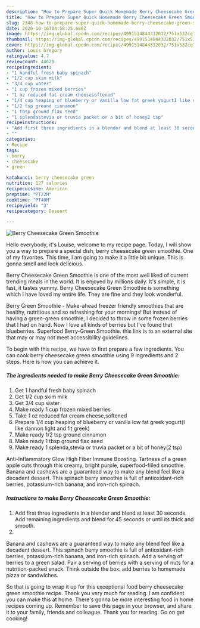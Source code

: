 ```yaml
---
description: "How to Prepare Super Quick Homemade Berry Cheesecake Green Smoothie"
title: "How to Prepare Super Quick Homemade Berry Cheesecake Green Smoothie"
slug: 2348-how-to-prepare-super-quick-homemade-berry-cheesecake-green-smoothie
date: 2020-10-16T04:58:25.686Z
image: https://img-global.cpcdn.com/recipes/4991514844332032/751x532cq70/berry-cheesecake-green-smoothie-recipe-main-photo.jpg
thumbnail: https://img-global.cpcdn.com/recipes/4991514844332032/751x532cq70/berry-cheesecake-green-smoothie-recipe-main-photo.jpg
cover: https://img-global.cpcdn.com/recipes/4991514844332032/751x532cq70/berry-cheesecake-green-smoothie-recipe-main-photo.jpg
author: Louis Gregory
ratingvalue: 4.7
reviewcount: 44620
recipeingredient:
- "1 handful fresh baby spinach"
- "1/2 cup skim milk"
- "3/4 cup water"
- "1 cup frozen mixed berries"
- "1 oz reduced fat cream cheesesoftened"
- "1/4 cup heaping of blueberry or vanilla low fat greek yogurtI like dannon light and fit greek"
- "1/2 tsp ground cinnamon"
- "1 tbsp ground flax seed"
- "1 splendastevia or truvia packet or a bit of honey2 tsp"
recipeinstructions:
- "Add first three ingredients in a blender and blend at least 30 seconds. Add remaining ingredients and blend for 45 seconds or until its thick and smooth."
- ""
categories:
- Recipe
tags:
- berry
- cheesecake
- green

katakunci: berry cheesecake green 
nutrition: 127 calories
recipecuisine: American
preptime: "PT22M"
cooktime: "PT40M"
recipeyield: "3"
recipecategory: Dessert

---
```



![Berry Cheesecake Green Smoothie](https://img-global.cpcdn.com/recipes/4991514844332032/751x532cq70/berry-cheesecake-green-smoothie-recipe-main-photo.jpg)

Hello everybody, it's Louise, welcome to my recipe page. Today, I will show you a way to prepare a special dish, berry cheesecake green smoothie. One of my favorites. This time, I am going to make it a little bit unique. This is gonna smell and look delicious.

Berry Cheesecake Green Smoothie is one of the most well liked of current trending meals in the world. It is enjoyed by millions daily. It's simple, it is fast, it tastes yummy. Berry Cheesecake Green Smoothie is something which I have loved my entire life. They are fine and they look wonderful.

Berry Green Smoothie - Make-ahead freezer friendly smoothies that are healthy, nutritious and so refreshing for your mornings! But instead of having a green-green smoothie, I decided to throw in some frozen berries that I had on hand. Now I love all kinds of berries but I&#39;ve found that blueberries. Superfood Berry-Green Smoothie. this link is to an external site that may or may not meet accessibility guidelines.


To begin with this recipe, we have to first prepare a few ingredients. You can cook berry cheesecake green smoothie using 9 ingredients and 2 steps. Here is how you can achieve it.

<!--inarticleads1-->

##### The ingredients needed to make Berry Cheesecake Green Smoothie:

1. Get 1 handful fresh baby spinach
1. Get 1/2 cup skim milk
1. Get 3/4 cup water
1. Make ready 1 cup frozen mixed berries
1. Take 1 oz reduced fat cream cheese,softened
1. Prepare 1/4 cup heaping of blueberry or vanilla low fat greek yogurt(I like dannon light and fit greek)
1. Make ready 1/2 tsp ground cinnamon
1. Make ready 1 tbsp ground flax seed
1. Make ready 1 splenda,stevia or truvia packet or a bit of honey(2 tsp)


Anti-Inflammatory Glow High Fiber Immune Boosting. Tartness of a green apple cuts through this creamy, bright purple, superfood-filled smoothie. Banana and cashews are a guaranteed way to make any blend feel like a decadent dessert. This spinach berry smoothie is full of antioxidant-rich berries, potassium-rich banana, and iron-rich spinach. 

<!--inarticleads2-->

##### Instructions to make Berry Cheesecake Green Smoothie:

1. Add first three ingredients in a blender and blend at least 30 seconds. Add remaining ingredients and blend for 45 seconds or until its thick and smooth.
1. 


Banana and cashews are a guaranteed way to make any blend feel like a decadent dessert. This spinach berry smoothie is full of antioxidant-rich berries, potassium-rich banana, and iron-rich spinach. Add a serving of berries to a green salad. Pair a serving of berries with a serving of nuts for a nutrition-packed snack. Think outside the box: add berries to homemade pizza or sandwiches. 

So that is going to wrap it up for this exceptional food berry cheesecake green smoothie recipe. Thank you very much for reading. I am confident you can make this at home. There's gonna be more interesting food in home recipes coming up. Remember to save this page in your browser, and share it to your family, friends and colleague. Thank you for reading. Go on get cooking!
